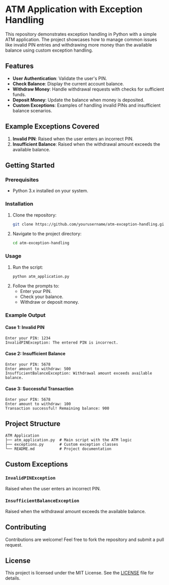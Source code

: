 # ATM Application with Exception Handling

This repository demonstrates exception handling in Python with a simple ATM application. The project showcases how to manage common issues like invalid PIN entries and withdrawing more money than the available balance using custom exception handling.

## Features

- **User Authentication**: Validate the user's PIN.
- **Check Balance**: Display the current account balance.
- **Withdraw Money**: Handle withdrawal requests with checks for sufficient funds.
- **Deposit Money**: Update the balance when money is deposited.
- **Custom Exceptions**: Examples of handling invalid PINs and insufficient balance scenarios.

## Example Exceptions Covered

1. **Invalid PIN**: Raised when the user enters an incorrect PIN.
2. **Insufficient Balance**: Raised when the withdrawal amount exceeds the available balance.

## Getting Started

### Prerequisites

- Python 3.x installed on your system.

### Installation

1. Clone the repository:
   ```bash
   git clone https://github.com/yourusername/atm-exception-handling.git
   ```
2. Navigate to the project directory:
   ```bash
   cd atm-exception-handling
   ```

### Usage

1. Run the script:
   ```bash
   python atm_application.py
   ```
2. Follow the prompts to:
   - Enter your PIN.
   - Check your balance.
   - Withdraw or deposit money.

### Example Output

#### Case 1: Invalid PIN
```text
Enter your PIN: 1234
InvalidPINException: The entered PIN is incorrect.
```

#### Case 2: Insufficient Balance
```text
Enter your PIN: 5678
Enter amount to withdraw: 500
InsufficientBalanceException: Withdrawal amount exceeds available balance.
```

#### Case 3: Successful Transaction
```text
Enter your PIN: 5678
Enter amount to withdraw: 100
Transaction successful! Remaining balance: 900
```

## Project Structure

```
ATM Application
├── atm_application.py  # Main script with the ATM logic
├── exceptions.py       # Custom exception classes
└── README.md           # Project documentation
```

## Custom Exceptions

### `InvalidPINException`
Raised when the user enters an incorrect PIN.

### `InsufficientBalanceException`
Raised when the withdrawal amount exceeds the available balance.

## Contributing

Contributions are welcome! Feel free to fork the repository and submit a pull request.

## License

This project is licensed under the MIT License. See the [LICENSE](LICENSE) file for details.


